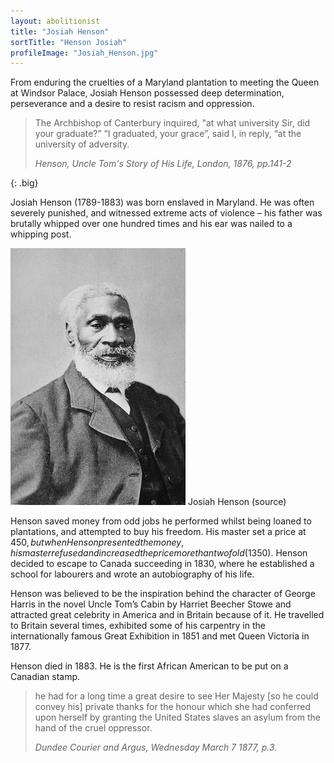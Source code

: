 ```yaml
---
layout: abolitionist
title: "Josiah Henson"
sortTitle: "Henson Josiah"
profileImage: "Josiah_Henson.jpg"
---
```


From enduring the cruelties of a Maryland plantation to meeting the Queen at Windsor Palace, Josiah Henson possessed deep determination, perseverance and a desire to resist racism and oppression.

>The Archbishop of Canterbury inquired, "at what university Sir, did your graduate?” “I graduated, your grace”, said I, in reply, “at the university of adversity. 
> <footer><cite>Henson, Uncle Tom's Story of His Life, London, 1876, pp.141-2</cite></footer>
{: .big}

Josiah Henson (1789-1883) was born enslaved in Maryland. He was often severely punished, and witnessed extreme acts of violence – his father was brutally whipped over one hundred times and his ear was nailed to a whipping post.

![Picture of Josiah Henson](/img/Josiah_Henson_bw.jpg)
<span class="caption text-muted">Josiah Henson (source)</span>

Henson saved money from odd jobs he performed whilst being loaned to plantations, and attempted to buy his freedom. His master set a price at $450, but when Henson presented the money, his master refused and increased the price more than twofold ($1350). Henson decided to escape to Canada succeeding in 1830, where he established a school for labourers and wrote an autobiography of his life.

Henson was believed to be the inspiration behind the character of George Harris in the novel Uncle Tom’s Cabin by Harriet Beecher Stowe and attracted great celebrity in America and in Britain because of it. He travelled to Britain several times, exhibited some of his carpentry in the internationally famous Great Exhibition in 1851 and met Queen Victoria in 1877. 

Henson died in 1883. He is the first African American to be put on a Canadian stamp.

> he had for a long time a great desire to see Her Majesty [so he could convey his] private thanks for the honour which she had conferred upon herself  by granting the United States slaves an asylum from the hand of the cruel oppressor.
> <footer><cite>Dundee Courier and Argus, Wednesday March 7 1877, p.3.</cite></footer>

